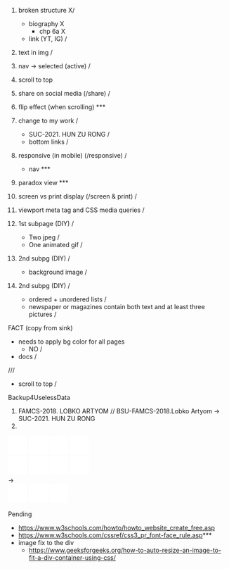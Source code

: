 1. broken structure X/
    - biography X
        - chp 6a X
    - link (YT, IG) /
2. text in img /
3. nav -> selected (active) /
4. scroll to top
5. share on social media (/share) /
6. flip effect (when scrolling) ***
7. change to my work /
    - SUC-2021. HUN ZU RONG /
    - bottom links /
8. responsive (in mobile) (/responsive) /
    - nav ***
9. paradox view ***

10. screen vs print display (/screen & print) /
11. viewport meta tag and CSS media queries /
12. 1st subpage (DIY) /
    - Two jpeg /
    - One animated gif /
13. 2nd subpg (DIY) /
    - background image /
14. 2nd subpg (DIY) /
    - ordered + unordered lists /
    - newspaper or magazines contain both text and at least three pictures /



FACT (copy from sink)

<!--  -->
- needs to apply bg color for all pages
    - NO /
- docs /

///
- scroll to top /

Backup4UselessData
1. FAMCS-2018. LOBKO ARTYOM // BSU-FAMCS-2018.Lobko Artyom
    -> SUC-2021. HUN ZU RONG
2. 
<div class="social">
    <a href="https://vk.com/lonnyl"><img src="../img/nets/em.png" alt=""></a>
    <a href="https://www.instagram.com/artloko/"><img src="../img/nets/inst.png" alt=""></a>
    <a href="https://github.com/artloko"><img src="../img/nets/github.png" alt=""></a>
    <a href="https://plus.google.com/u/0/110460266652093130950"><img src="../img/nets/goo.png" alt=""></a>
</div>
<div class="social">  <!-- ditto (R) -->
      <a href="https://vk.com/lonnyl"><img src="../img/nets/em.png" alt=""></a>
      <a href="https://www.instagram.com/artloko/"><img src="../img/nets/inst.png" alt=""></a>
      <a href="https://github.com/artloko"><img src="../img/nets/github.png" alt=""></a>
      <a href="https://plus.google.com/u/0/110460266652093130950"><img src="../img/nets/goo.png" alt=""></a>
</div>
->
<div class="social">
    <a href="mailto:00ZRHun@gmail.com"><img src="../img/nets/em.png" alt=""></a>
    <a href="https://www.instagram.com/longlong_2000_abc/"><img src="../img/nets/inst.png" alt=""></a>
    <a href="https://github.com/00ZRHun"><img src="../img/nets/github.png" alt=""></a>
    <!-- <a href="https://plus.google.com/u/0/110460266652093130950"><img src="../img/nets/goo.png" alt=""></a> -->
</div>



Pending
- https://www.w3schools.com/howto/howto_website_create_free.asp
- https://www.w3schools.com/cssref/css3_pr_font-face_rule.asp***
- image fix to the div
    - https://www.geeksforgeeks.org/how-to-auto-resize-an-image-to-fit-a-div-container-using-css/
